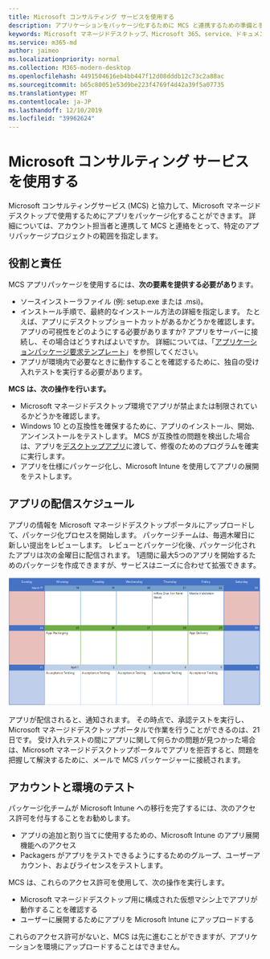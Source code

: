 ```yaml
---
title: Microsoft コンサルティング サービスを使用する
description: アプリケーションをパッケージ化するために MCS と連携するための準備と手順
keywords: Microsoft マネージドデスクトップ、Microsoft 365、service、ドキュメント、アプリ、MCS、パッケージ
ms.service: m365-md
author: jaimeo
ms.localizationpriority: normal
ms.collection: M365-modern-desktop
ms.openlocfilehash: 4491504616eb4bb447f12d08dddb12c73c2a88ac
ms.sourcegitcommit: b65c80051e53d9be223f4769f4d42a39f5a07735
ms.translationtype: MT
ms.contentlocale: ja-JP
ms.lasthandoff: 12/10/2019
ms.locfileid: "39962624"
---
```

# <a name="working-with-microsoft-consulting-services"></a>Microsoft コンサルティング サービスを使用する

Microsoft コンサルティングサービス (MCS) と協力して、Microsoft マネージドデスクトップで使用するためにアプリをパッケージ化することができます。 詳細については、アカウント担当者と連携して MCS と連絡をとって、特定のアプリパッケージプロジェクトの範囲を指定します。

## <a name="roles-and-responsibilities"></a>役割と責任

MCS アプリパッケージを使用するには、**次の要素を提供する必要があり**ます。

- ソースインストーラファイル (例: setup.exe または .msi)。
- インストール手順で、最終的なインストール方法の詳細を指定します。 たとえば、アプリにデスクトップショートカットがあるかどうかを確認します。 アプリの可視性をどのようにする必要がありますか? アプリをサーバーに接続し、その場合はどうすればよいですか。 詳細については、「[アプリケーションパッケージ要求テンプレート](https://github.com/MicrosoftDocs/microsoft-365-docs/raw/public/microsoft-365/managed-desktop/get-ready/downloads/app-packaging-template.docx)」を参照してください。
- アプリが環境内で必要なときに動作することを確認するために、独自の受け入れテストを実行する必要があります。

**MCS は、次の操作を行います。**

- Microsoft マネージドデスクトップ環境でアプリが禁止または制限されているかどうかを確認します。
- Windows 10 との互換性を確保するために、アプリのインストール、開始、アンインストールをテストします。 MCS が互換性の問題を検出した場合は、アプリを[デスクトップアプリ](https://docs.microsoft.com/fasttrack/win-10-desktop-app-assure)に渡して、修復のためのプログラムを確実に実行します。
- アプリを仕様にパッケージ化し、Microsoft Intune を使用してアプリの展開をテストします。

## <a name="app-delivery-schedule"></a>アプリの配信スケジュール

アプリの情報を Microsoft マネージドデスクトップポータルにアップロードして、パッケージ化プロセスを開始します。 パッケージチームは、毎週木曜日に新しい提出をレビューします。 レビューとパッケージ化後、パッケージ化されたアプリは次の金曜日に配信されます。 1週間に最大5つのアプリを開始するためのパッケージを作成できますが、サービスはニーズに合わせて拡張できます。

![木曜日にアプリケーションのインフロー (この例では 21)、次の日にメディア検証、次の月曜日にパッケージ化 (25)、以降の金曜日にアプリの配信を示すカレンダー (29 日)](images/MCS-cal.png)

アプリが配信されると、通知されます。 その時点で、承認テストを実行し、Microsoft マネージドデスクトップポータルで作業を行うことができるのは、21日です。 受け入れテストの間にアプリに関して何らかの問題が見つかった場合は、Microsoft マネージドデスクトップポータルでアプリを拒否すると、問題を把握して解決するために、メールで MCS パッケージャーに接続されます。

## <a name="testing-accounts-and-environment"></a>アカウントと環境のテスト

パッケージ化チームが Microsoft Intune への移行を完了するには、次のアクセス許可を付与することをお勧めします。
 
-   アプリの追加と割り当てに使用するための、Microsoft Intune のアプリ展開機能へのアクセス 
-   Packagers がアプリをテストできるようにするためのグループ、ユーザーアカウント、およびライセンスをテストします。

MCS は、これらのアクセス許可を使用して、次の操作を実行します。
 
-   Microsoft マネージドデスクトップ用に構成された仮想マシン上でアプリが動作することを確認する
-   ユーザーに展開するためにアプリを Microsoft Intune にアップロードする

これらのアクセス許可がないと、MCS は先に進むことができますが、アプリケーションを環境にアップロードすることはできません。


